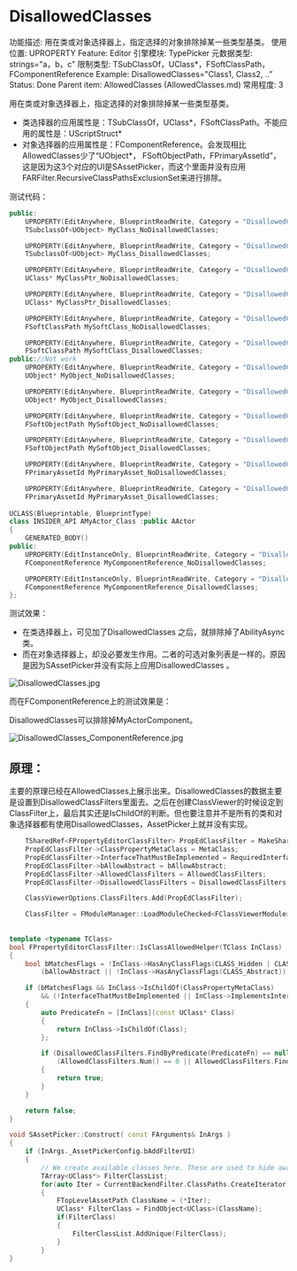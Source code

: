 # DisallowedClasses

功能描述: 用在类或对象选择器上，指定选择的对象排除掉某一些类型基类。
使用位置: UPROPERTY
Feature: Editor
引擎模块: TypePicker
元数据类型: strings="a，b，c"
限制类型: TSubClassOf，UClass*，FSoftClassPath，FComponentReference
Example: DisallowedClasses="Class1, Class2, ..”
Status: Done
Parent item: AllowedClasses (AllowedClasses.md)
常用程度: 3

用在类或对象选择器上，指定选择的对象排除掉某一些类型基类。

- 类选择器的应用属性是：TSubClassOf，UClass*，FSoftClassPath。不能应用的属性是：UScriptStruct*
- 对象选择器的应用属性是：FComponentReference。会发现相比AllowedClasses少了“UObject*， FSoftObjectPath，FPrimaryAssetId”，这是因为这3个对应的UI是SAssetPicker，而这个里面并没有应用FARFilter.RecursiveClassPathsExclusionSet来进行排除。

测试代码：

```cpp
public:
	UPROPERTY(EditAnywhere, BlueprintReadWrite, Category = "DisallowedClassesTest|TSubclassOf")
	TSubclassOf<UObject> MyClass_NoDisallowedClasses;

	UPROPERTY(EditAnywhere, BlueprintReadWrite, Category = "DisallowedClassesTest|TSubclassOf", meta = (DisallowedClasses = "/Script/GameplayAbilities.AbilityAsync"))
	TSubclassOf<UObject> MyClass_DisallowedClasses;

	UPROPERTY(EditAnywhere, BlueprintReadWrite, Category = "DisallowedClassesTest|UClass*")
	UClass* MyClassPtr_NoDisallowedClasses;

	UPROPERTY(EditAnywhere, BlueprintReadWrite, Category = "DisallowedClassesTest|UClass*", meta = (DisallowedClasses = "/Script/GameplayAbilities.AbilityAsync"))
	UClass* MyClassPtr_DisallowedClasses;

	UPROPERTY(EditAnywhere, BlueprintReadWrite, Category = "DisallowedClassesTest|FSoftClassPath")
	FSoftClassPath MySoftClass_NoDisallowedClasses;

	UPROPERTY(EditAnywhere, BlueprintReadWrite, Category = "DisallowedClassesTest|FSoftClassPath", meta = (DisallowedClasses = "/Script/GameplayAbilities.AbilityAsync"))
	FSoftClassPath MySoftClass_DisallowedClasses;
public://Not work
	UPROPERTY(EditAnywhere, BlueprintReadWrite, Category = "DisallowedClassesTest|FSoftObjectPath")
	UObject* MyObject_NoDisallowedClasses;

	UPROPERTY(EditAnywhere, BlueprintReadWrite, Category = "DisallowedClassesTest|FSoftObjectPath", meta = (DisallowedClasses = "/Script/Engine.Texture2D"))
	UObject* MyObject_DisallowedClasses;

	UPROPERTY(EditAnywhere, BlueprintReadWrite, Category = "DisallowedClassesTest|FSoftObjectPath")
	FSoftObjectPath MySoftObject_NoDisallowedClasses;

	UPROPERTY(EditAnywhere, BlueprintReadWrite, Category = "DisallowedClassesTest|FSoftObjectPath", meta = (DisallowedClasses = "/Script/Engine.Texture2D"))
	FSoftObjectPath MySoftObject_DisallowedClasses;

	UPROPERTY(EditAnywhere, BlueprintReadWrite, Category = "DisallowedClassesTest|FPrimaryAssetId")
	FPrimaryAssetId MyPrimaryAsset_NoDisallowedClasses;

	UPROPERTY(EditAnywhere, BlueprintReadWrite, Category = "DisallowedClassesTest|FPrimaryAssetId", meta = (DisallowedClasses = "MyPrimaryDataAsset"))
	FPrimaryAssetId MyPrimaryAsset_DisallowedClasses;
	
UCLASS(Blueprintable, BlueprintType)
class INSIDER_API AMyActor_Class :public AActor
{
	GENERATED_BODY()
public:
	UPROPERTY(EditInstanceOnly, BlueprintReadWrite, Category = "DisallowedClassesTest|FComponentReference", meta = (UseComponentPicker))
	FComponentReference MyComponentReference_NoDisallowedClasses;

	UPROPERTY(EditInstanceOnly, BlueprintReadWrite, Category = "DisallowedClassesTest|FComponentReference", meta = (UseComponentPicker, DisallowedClasses = "MyActorComponent"))
	FComponentReference MyComponentReference_DisallowedClasses;
};

```

测试效果：

- 在类选择器上，可见加了DisallowedClasses 之后，就排除掉了AbilityAsync类。
- 而在对象选择器上，却没必要发生作用。二者的可选对象列表是一样的。原因是因为SAssetPicker并没有实际上应用DisallowedClasses 。

![DisallowedClasses.jpg](DisallowedClasses/DisallowedClasses.jpg)

而在FComponentReference上的测试效果是：

DisallowedClasses可以排除掉MyActorComponent。

![DisallowedClasses_ComponentReference.jpg](DisallowedClasses/DisallowedClasses_ComponentReference.jpg)

## 原理：

主要的原理已经在AllowedClasses上展示出来。DisallowedClasses的数据主要是设置到DisallowedClassFilters里面去。之后在创建ClassViewer的时候设定到ClassFilter上，最后其实还是IsChildOf的判断。但也要注意并不是所有的类和对象选择器都有使用DisallowedClasses，AssetPicker上就并没有实现。

```cpp
	TSharedRef<FPropertyEditorClassFilter> PropEdClassFilter = MakeShared<FPropertyEditorClassFilter>();
	PropEdClassFilter->ClassPropertyMetaClass = MetaClass;
	PropEdClassFilter->InterfaceThatMustBeImplemented = RequiredInterface;
	PropEdClassFilter->bAllowAbstract = bAllowAbstract;
	PropEdClassFilter->AllowedClassFilters = AllowedClassFilters;
	PropEdClassFilter->DisallowedClassFilters = DisallowedClassFilters;

	ClassViewerOptions.ClassFilters.Add(PropEdClassFilter);

	ClassFilter = FModuleManager::LoadModuleChecked<FClassViewerModule>("ClassViewer").CreateClassFilter(ClassViewerOptions);
	
	
template <typename TClass>
bool FPropertyEditorClassFilter::IsClassAllowedHelper(TClass InClass)
{
	bool bMatchesFlags = !InClass->HasAnyClassFlags(CLASS_Hidden | CLASS_HideDropDown | CLASS_Deprecated) &&
		(bAllowAbstract || !InClass->HasAnyClassFlags(CLASS_Abstract));

	if (bMatchesFlags && InClass->IsChildOf(ClassPropertyMetaClass)
		&& (!InterfaceThatMustBeImplemented || InClass->ImplementsInterface(InterfaceThatMustBeImplemented)))
	{
		auto PredicateFn = [InClass](const UClass* Class)
		{
			return InClass->IsChildOf(Class);
		};

		if (DisallowedClassFilters.FindByPredicate(PredicateFn) == nullptr &&
			(AllowedClassFilters.Num() == 0 || AllowedClassFilters.FindByPredicate(PredicateFn) != nullptr))
		{
			return true;
		}
	}

	return false;
}

void SAssetPicker::Construct( const FArguments& InArgs )
{
	if (InArgs._AssetPickerConfig.bAddFilterUI)
	{		
		// We create available classes here. These are used to hide away the type filters in the filter list that don't match this list of classes
		TArray<UClass*> FilterClassList;
		for(auto Iter = CurrentBackendFilter.ClassPaths.CreateIterator(); Iter; ++Iter)
		{
			FTopLevelAssetPath ClassName = (*Iter);
			UClass* FilterClass = FindObject<UClass>(ClassName);
			if(FilterClass)
			{
				FilterClassList.AddUnique(FilterClass);
			}
		}		
}
```